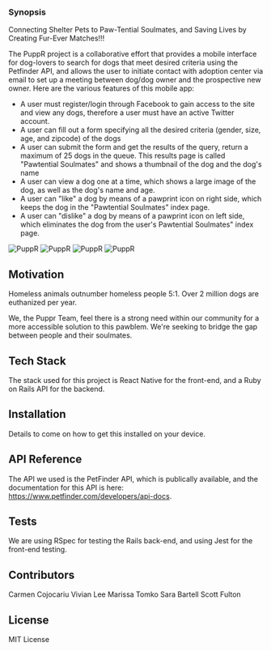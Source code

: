 ### Synopsis
Connecting Shelter Pets to Paw-Tential Soulmates, and Saving Lives by Creating Fur-Ever Matches!!!

The PuppR project is a collaborative effort that provides a mobile interface for dog-lovers to search for dogs that meet desired criteria using the Petfinder API, and allows the user to initiate contact with adoption center via email to set up a meeting between dog/dog owner and the prospective new owner. Here are the various features of this mobile app:

- A user must register/login through Facebook to gain access to the site and view any dogs, therefore a user must have an active Twitter account.
- A user can fill out a form specifying all the desired criteria (gender, size, age, and zipcode) of the dogs
- A user can submit the form and get the results of the query, return a maximum of 25 dogs in the queue. This results page is called "Pawtential Soulmates" and shows a thumbnail of the dog and the dog's name
- A user can view a dog one at a time, which shows a large image of the dog, as well as the dog's name and age.
- A user can "like" a dog by means of a pawprint icon on right side, which keeps the dog in the "Pawtential Soulmates"
 index page.
 - A user can "dislike" a dog by means of a pawprint icon on left side, which eliminates the dog from the user's Pawtential Soulmates" index page.

![PuppR](https://github.com/carmensea/PuppR/blob/master/shots/second.jpg)
![PuppR](https://github.com/carmensea/PuppR/blob/master/shots/third.jpg) 
![PuppR](https://github.com/carmensea/PuppR/blob/master/shots/fourth.jpg) 
![PuppR](https://github.com/carmensea/PuppR/blob/master/shots/fifth.jpg)

## Motivation

Homeless animals outnumber homeless people 5:1. Over 2 million dogs are euthanized per year. 

We, the Puppr Team, feel there is a strong need within our community for a more accessible solution to this pawblem. We're seeking to bridge the gap between people and their soulmates. 

## Tech Stack

The stack used for this project is React Native for the front-end, and a Ruby on Rails API for the backend. 

## Installation

Details to come on how to get this installed on your device.

## API Reference

The API we used is the PetFinder API, which is publically available, and the documentation for this API is here:
https://www.petfinder.com/developers/api-docs. 

## Tests

We are using RSpec for testing the Rails back-end, and using Jest for the front-end testing.

## Contributors

Carmen Cojocariu
Vivian Lee
Marissa Tomko
Sara Bartell
Scott Fulton

## License

MIT License
